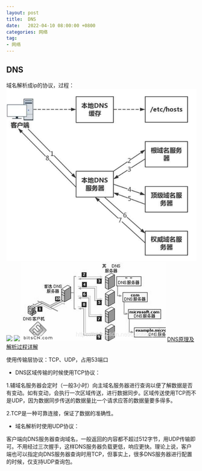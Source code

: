 ```yaml
---
layout: post
title:  DNS
date:   2022-04-10 08:00:00 +0800
categories: 网络
tag: 
- 网络
---
```



## DNS
域名解析成ip的协议，过程：
![](/styles/images/basic/dns1.png)
![](/styles/images/basic/dns2.png)
![](/styles/images/basic/dns3.png)
![](/styles/images/basic/dns4.png)
[DNS原理及解析过程详解](https://zhuanlan.zhihu.com/p/88260838)

使用传输层协议：TCP、UDP，占用53端口
* DNS区域传输的时候使用TCP协议：

1.辅域名服务器会定时（一般3小时）向主域名服务器进行查询以便了解数据是否有变动。如有变动，会执行一次区域传送，进行数据同步。区域传送使用TCP而不是UDP，因为数据同步传送的数据量比一个请求应答的数据量要多得多。

2.TCP是一种可靠连接，保证了数据的准确性。

* 域名解析时使用UDP协议：

客户端向DNS服务器查询域名，一般返回的内容都不超过512字节，用UDP传输即可。不用经过三次握手，这样DNS服务器负载更低，响应更快。理论上说，客户端也可以指定向DNS服务器查询时用TCP，但事实上，很多DNS服务器进行配置的时候，仅支持UDP查询包。

